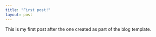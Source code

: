 ```yaml
---
title: "First post!"
layout: post
---
```

This is my first post after the one created as part of the blog template.
